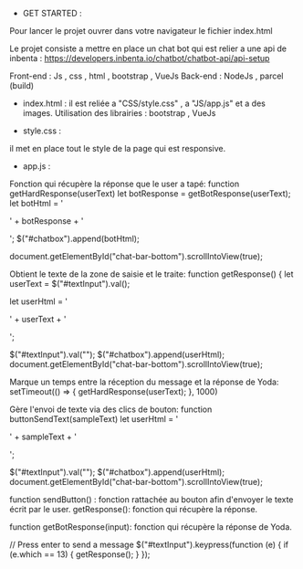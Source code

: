 - GET STARTED :

Pour lancer le projet ouvrer dans votre navigateur le fichier index.html


Le projet consiste a mettre en place un chat bot qui est relier a une api de inbenta :
https://developers.inbenta.io/chatbot/chatbot-api/api-setup


Front-end : Js , css , html , bootstrap , VueJs
Back-end : NodeJs , parcel (build)



- index.html : 
il est reliée a "CSS/style.css" , a "JS/app.js" et a des images.
Utilisation des librairies : bootstrap , VueJs

 - style.css :

il met en place tout le style de la page qui est responsive.

- app.js : 

Fonction qui récupère la réponse que le user a tapé:
function getHardResponse(userText)
    let botResponse = getBotResponse(userText);
    let botHtml = '<p class="botText"><span>'  + botResponse + '</span></p>';
    $("#chatbox").append(botHtml);

document.getElementById("chat-bar-bottom").scrollIntoView(true);


Obtient le texte de la zone de saisie et le traite:
function getResponse() {
let userText = $("#textInput").val();

let userHtml = '<p class="userText"><span>' + userText + '</span></p>';

$("#textInput").val("");
$("#chatbox").append(userHtml);
document.getElementById("chat-bar-bottom").scrollIntoView(true);

Marque un temps entre la réception du message et la réponse de Yoda:
    setTimeout(() => {
        getHardResponse(userText);
    }, 1000)

Gère l'envoi de texte via des clics de bouton:
function buttonSendText(sampleText) 
let userHtml = '<p class="userText"><span>' + sampleText + '</span></p>';

$("#textInput").val("");
$("#chatbox").append(userHtml);
document.getElementById("chat-bar-bottom").scrollIntoView(true);


function sendButton() : fonction rattachée au bouton afin d'envoyer le texte écrit par le user.
getResponse(): fonction qui récupère la réponse.


function getBotResponse(input): fonction qui récupère la réponse de Yoda.


// Press enter to send a message
$("#textInput").keypress(function (e) {
    if (e.which == 13) {
        getResponse();
    }
});



  
